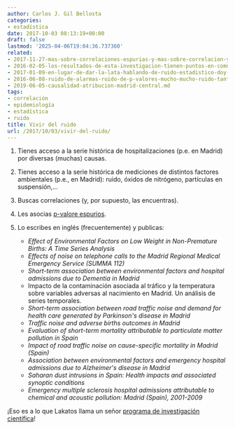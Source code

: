 ```yaml
---
author: Carlos J. Gil Bellosta
categories:
- estadística
date: 2017-10-03 08:13:19+00:00
draft: false
lastmod: '2025-04-06T19:04:36.737360'
related:
- 2017-11-27-mas-sobre-correlaciones-espurias-y-mas-sobre-correlacion-y-causalidad.md
- 2016-02-05-los-resultados-de-esta-investigacion-tienen-puntos-en-comun-con-la-metodologia-cientifica-aunque-en-ningun-momento-tendran-la-misma-validez-ni-tampoco-es-su-intencion-que-la-tenga.md
- 2017-01-09-en-lugar-de-dar-la-lata-hablando-de-ruido-estadistico-doy-dos-puntos-a-aquellos-de-mis-alumnos-que-solucionen-en-siguiente-problema.md
- 2016-06-08-ruido-de-alarmas-ruido-de-p-valores-mucho-mucho-ruido-tanto-tanto-ruido.md
- 2019-06-05-causalidad-atribucion-madrid-central.md
tags:
- correlación
- epidemiología
- estadística
- ruido
title: Vivir del ruido
url: /2017/10/03/vivir-del-ruido/
---
```


1. Tienes acceso a la serie histórica de hospitalizaciones (p.e. en Madrid) por diversas (muchas) causas.
2. Tienes acceso a la serie histórica de mediciones de distintos factores ambientales (p.e., en Madrid): ruido, óxidos de nitrógeno, partículas en suspensión,...
3. Buscas correlaciones (y, por supuesto, las encuentras).
4. Les asocias [p-valore espurios](https://datanalytics.com/2016/04/11/y-viene-del-espanol-tu/).
5. Lo escribes en inglés (frecuentemente) y publicas:

    * _Effect of Environmental Factors on Low Weight in Non-Premature Births: A Time Series Analysis_
    * _Effects of noise on telephone calls to the Madrid Regional Medical Emergency Service (SUMMA 112)_
    * _Short-term association between environmental factors and hospital admissions due to Dementia in Madrid_
    * Impacto de la contaminación asociada al tráfico y la temperatura sobre variables adversas al nacimiento en Madrid. Un análisis de series temporales.
    * _Short-term association between road traffic noise and demand for health care generated by Parkinson's disease in Madrid_
    * _Traffic noise and adverse births outcomes in Madrid_
    * _Evaluation of short-term mortality attributable to particulate matter pollution in Spain_
    * _Impact of road traffic noise on cause-specific mortality in Madrid (Spain)_
    * _Association between environmental factors and emergency hospital admissions due to Alzheimer's disease in Madrid_
    * _Saharan dust intrusions in Spain: Health impacts and associated synoptic conditions_
    * _Emergency multiple sclerosis hospital admissions attributable to chemical and acoustic pollution: Madrid (Spain), 2001-2009_

¡Eso es a lo que Lakatos llama un señor [programa de investigación científica](https://en.wikipedia.org/wiki/Imre_Lakatos#Research_programmes)!